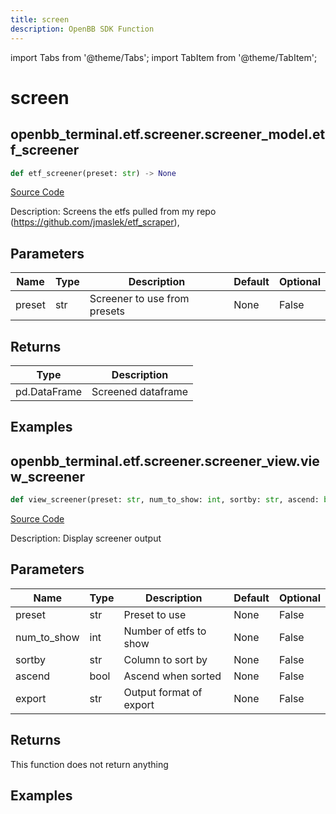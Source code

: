 ```yaml
---
title: screen
description: OpenBB SDK Function
---
```


import Tabs from '@theme/Tabs';
import TabItem from '@theme/TabItem';

# screen

<Tabs>
<TabItem value="model" label="Model" default>

## openbb_terminal.etf.screener.screener_model.etf_screener

```python title='openbb_terminal/etf/screener/screener_model.py'
def etf_screener(preset: str) -> None
```
[Source Code](https://github.com/OpenBB-finance/OpenBBTerminal/tree/main/openbb_terminal/etf/screener/screener_model.py#L43)

Description: Screens the etfs pulled from my repo (https://github.com/jmaslek/etf_scraper),

## Parameters

| Name | Type | Description | Default | Optional |
| ---- | ---- | ----------- | ------- | -------- |
| preset | str | Screener to use from presets | None | False |

## Returns

| Type | Description |
| ---- | ----------- |
| pd.DataFrame | Screened dataframe |

## Examples



</TabItem>
<TabItem value="view" label="View">

## openbb_terminal.etf.screener.screener_view.view_screener

```python title='openbb_terminal/etf/screener/screener_view.py'
def view_screener(preset: str, num_to_show: int, sortby: str, ascend: bool, export: str) -> None
```
[Source Code](https://github.com/OpenBB-finance/OpenBBTerminal/tree/main/openbb_terminal/etf/screener/screener_view.py#L18)

Description: Display screener output

## Parameters

| Name | Type | Description | Default | Optional |
| ---- | ---- | ----------- | ------- | -------- |
| preset | str | Preset to use | None | False |
| num_to_show | int | Number of etfs to show | None | False |
| sortby | str | Column to sort by | None | False |
| ascend | bool | Ascend when sorted | None | False |
| export | str | Output format of export | None | False |

## Returns

This function does not return anything

## Examples



</TabItem>
</Tabs>